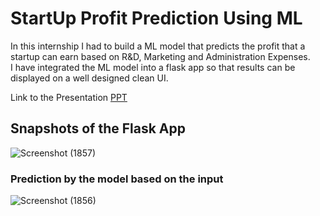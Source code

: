 # StartUp Profit Prediction Using ML
In this internship I had to build a ML model that predicts the profit that a startup can earn based on R&D, Marketing and Administration Expenses.  
I have integrated the ML model into a flask app so that results can be displayed on a well designed clean UI. 

Link to the Presentation [PPT](https://www.canva.com/design/DAFCTEvYnqQ/ro0NXZFSs7sc1MNFUJIg4g/view?utm_content=DAFCTEvYnqQ&utm_campaign=designshare&utm_medium=link&utm_source=publishsharelink#1)

## Snapshots of the Flask App
![Screenshot (1857)](https://user-images.githubusercontent.com/65860350/231555223-567d79f3-e91d-417d-8750-2e4a4c1628e1.png)
### Prediction by the model based on the input
![Screenshot (1856)](https://user-images.githubusercontent.com/65860350/231555122-a8e2d25b-225c-442e-ab5e-c680f60d09ac.png)
